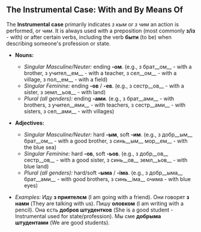 ## The Instrumental Case: With and By Means Of

The __Instrumental case__ primarily indicates _з кым_ or _з чим_ an action is performed, or _чим_. It is always used with a preposition (most commonly __з/із__ - with) or after certain verbs, including the verb __быти__ (to be) when describing someone's profession or state.

*   __Nouns:__
    
    *   _Singular Masculine/Neuter:_ ending __-ом__. (e.g., з брат__ом__ - with a brother, з учител__ем__ - with a teacher, з сел__ом__ - with a village, з пол__ем__ - with a field)
    *   _Singular Feminine:_ ending __-ов__ / __-ев__. (e.g., з сестр__ов__ - with a sister, з земл__ьов__ - with land)
    *   _Plural (all genders):_ ending __-ами__. (e.g., з брат__ами__ - with brothers, з учител__ями__ - with teachers, з сестр__ами__ - with sisters, з сел__ами__ - with villages)
    
    
    
*   __Adjectives:__
    
    *   _Singular Masculine/Neuter:_ hard __-ым__, soft __-им__. (e.g., з добр__ым__ брат__ом__ - with a good brother, з синь__ым__ мор__ем__ - with the blue sea)
    *   _Singular Feminine:_ hard __-ов__, soft __-ьов__. (e.g., з добр__ов__ сестр__ов__ - with a good sister, з синь__ов__ земл__ьов__ - with blue land)
    *   _Plural (all genders):_ hard/soft __-ыма__ / __-іма__. (e.g., з добр__ыма__ брат__ами__ - with good brothers, з синь__іма__ очима - with blue eyes)
    
    
    
*   _Examples:_ Иду __з приятелєм__ (I am going with a friend). Они говорят __з нами__ (They are talking with us). Пишу __оловком__ (I am writing with a pencil). Она єсть __добров штудентков__ (She is a good student - Instrumental used for state/profession). Мы сме __добрыма штудентами__ (We are good students).